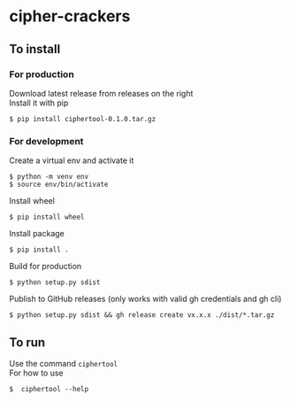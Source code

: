 # cipher-crackers

## To install

### For production

Download latest release from releases on the right  
Install it with pip
```shell
$ pip install ciphertool-0.1.0.tar.gz
```

### For development

Create a virtual env and activate it
```shell
$ python -m venv env
$ source env/bin/activate
```

Install wheel
```shell
$ pip install wheel
```

Install package
```shell
$ pip install .
```

Build for production
```shell
$ python setup.py sdist
```

Publish to GitHub releases (only works with valid gh credentials and gh cli)
```shell
$ python setup.py sdist && gh release create vx.x.x ./dist/*.tar.gz
```

## To run

Use the command `ciphertool`  
For how to use
```shell
$  ciphertool --help
```
